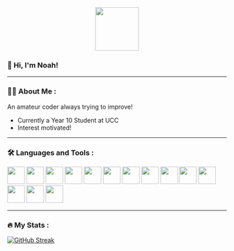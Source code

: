 <div id="header" align="center">
  <img src="https://media1.giphy.com/media/v1.Y2lkPTc5MGI3NjExcDVlZGRqeGNmb2dpNmRxYjA3NWwzNXRzM2NxaTE3YnhxaWNmbmptcCZlcD12MV9pbnRlcm5hbF9naWZfYnlfaWQmY3Q9cw/6BHbKbBorP68tvJQlY/giphy.gif" width="100"/>
</div>

### :wave: Hi, I'm Noah!

---
### :woman_technologist: About Me :
An amateur coder always trying to improve!
- Currently a Year 10 Student at UCC
- Interest motivated!

---

### :hammer_and_wrench: Languages and Tools :

<div>
    <img src="https://cdn.jsdelivr.net/gh/devicons/devicon@latest/icons/python/python-original.svg" width="40" height="40"/>
    <img src="https://cdn.jsdelivr.net/gh/devicons/devicon@latest/icons/pypi/pypi-original.svg" width="40" height="40"/>
    <img src="https://cdn.jsdelivr.net/gh/devicons/devicon@latest/icons/numpy/numpy-original.svg"width="40" height="40" />
    <img src="https://cdn.jsdelivr.net/gh/devicons/devicon@latest/icons/matplotlib/matplotlib-original.svg" width="40" height="40"/>
    <img src="https://cdn.jsdelivr.net/gh/devicons/devicon@latest/icons/swift/swift-original.svg"width="40" height="40" />
    <img src="https://cdn.jsdelivr.net/gh/devicons/devicon@latest/icons/cplusplus/cplusplus-original.svg" width="40" height="40"/>
    <img src="https://cdn.jsdelivr.net/gh/devicons/devicon@latest/icons/csharp/csharp-original.svg" width="40" height="40"/>
    <img src="https://cdn.jsdelivr.net/gh/devicons/devicon@latest/icons/html5/html5-original.svg"width="40" height="40" />
    <img src="https://cdn.jsdelivr.net/gh/devicons/devicon@latest/icons/css3/css3-original.svg"width="40" height="40" />
    <img src="https://cdn.jsdelivr.net/gh/devicons/devicon@latest/icons/javascript/javascript-original.svg" width="40" height="40"/>
    <img src="https://cdn.jsdelivr.net/gh/devicons/devicon@latest/icons/plotly/plotly-original.svg"width="40" height="40" />
    <img src="https://cdn.jsdelivr.net/gh/devicons/devicon@latest/icons/bootstrap/bootstrap-original.svg" width="40" height="40"/>
    <img src="https://cdn.jsdelivr.net/gh/devicons/devicon@latest/icons/p5js/p5js-original.svg" width="40" height="40"/>
    <img src="https://cdn.jsdelivr.net/gh/devicons/devicon@latest/icons/unity/unity-original.svg"width="40" height="40" />
          
</div>

---

### :fire: My Stats :

[![GitHub Streak](http://github-readme-streak-stats.herokuapp.com?user=ntcie)](https://git.io/streak-stats)

<!--
**ntcie/ntcie** is a ✨ _special_ ✨ repository because its `README.md` (this file) appears on your GitHub profile.

Here are some ideas to get you started:

- 🔭 I’m currently working on ...
- 🌱 I’m currently learning ...
- 👯 I’m looking to collaborate on ...
- 🤔 I’m looking for help with ...
- 💬 Ask me about ...
- 📫 How to reach me: ...
- 😄 Pronouns: ...
- ⚡ Fun fact: ...
-->
